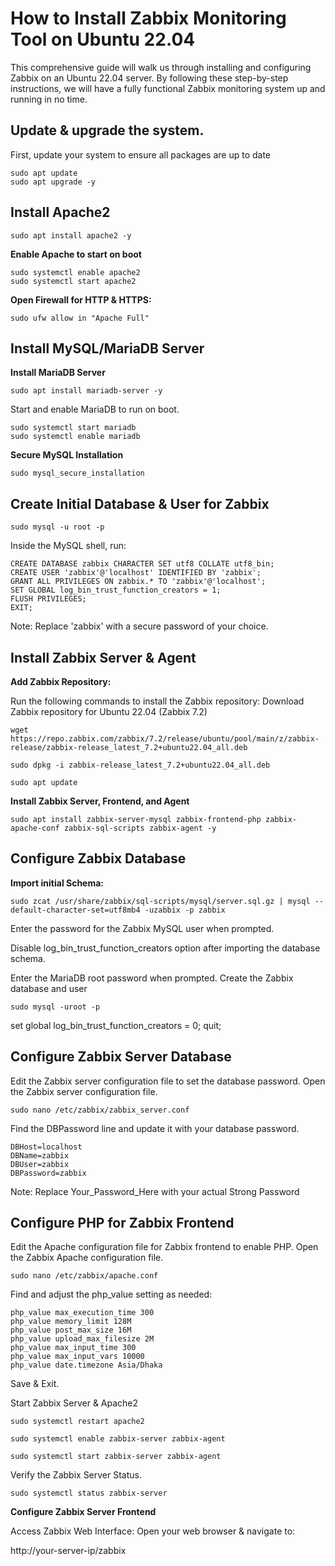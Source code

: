 

# How to Install Zabbix Monitoring Tool on Ubuntu 22.04

This comprehensive guide will walk us through installing and configuring Zabbix on an Ubuntu 22.04 server. By following these step-by-step instructions, we will have a fully functional  Zabbix monitoring system up and running in no time.


## Update & upgrade the system.

First, update your system to ensure all packages are up to date

    sudo apt update 
    sudo apt upgrade -y



## Install Apache2

    sudo apt install apache2 -y


**Enable Apache to start on boot**

    sudo systemctl enable apache2
    sudo systemctl start apache2

**Open Firewall for HTTP & HTTPS:**

    sudo ufw allow in "Apache Full"


## Install MySQL/MariaDB Server

**Install MariaDB Server**

    sudo apt install mariadb-server -y


Start and enable MariaDB to run on boot.

    sudo systemctl start mariadb
    sudo systemctl enable mariadb


**Secure MySQL Installation**

    sudo mysql_secure_installation


## Create Initial Database & User for Zabbix

    sudo mysql -u root -p

Inside the MySQL shell, run:

    CREATE DATABASE zabbix CHARACTER SET utf8 COLLATE utf8_bin;
    CREATE USER 'zabbix'@'localhost' IDENTIFIED BY 'zabbix';
    GRANT ALL PRIVILEGES ON zabbix.* TO 'zabbix'@'localhost';
    SET GLOBAL log_bin_trust_function_creators = 1;
    FLUSH PRIVILEGES;
    EXIT;

Note: Replace 'zabbix' with a secure password of your choice.
 

## Install Zabbix Server & Agent

**Add Zabbix Repository:**

Run the following commands to install the Zabbix repository: Download Zabbix repository for Ubuntu 22.04 (Zabbix 7.2)


    wget https://repo.zabbix.com/zabbix/7.2/release/ubuntu/pool/main/z/zabbix-release/zabbix-release_latest_7.2+ubuntu22.04_all.deb
    
    sudo dpkg -i zabbix-release_latest_7.2+ubuntu22.04_all.deb
    
    sudo apt update


**Install Zabbix Server, Frontend, and Agent**

    sudo apt install zabbix-server-mysql zabbix-frontend-php zabbix-apache-conf zabbix-sql-scripts zabbix-agent -y

## Configure Zabbix Database

**Import initial Schema:**

    sudo zcat /usr/share/zabbix/sql-scripts/mysql/server.sql.gz | mysql --default-character-set=utf8mb4 -uzabbix -p zabbix

Enter the password for the Zabbix MySQL user when prompted.


Disable log_bin_trust_function_creators option after importing the database schema.


Enter the MariaDB root password when prompted. Create the Zabbix database and user

    sudo mysql -uroot -p

set global log_bin_trust_function_creators = 0;
quit;



## Configure Zabbix Server Database

Edit the Zabbix server configuration file to set the database password. Open the Zabbix server configuration file.

    sudo nano /etc/zabbix/zabbix_server.conf


Find the DBPassword line and update it with your database password.

    DBHost=localhost
    DBName=zabbix
    DBUser=zabbix
    DBPassword=zabbix

Note: Replace Your_Password_Here with your actual Strong Password


## Configure PHP for Zabbix Frontend


Edit the Apache configuration file for Zabbix frontend to enable PHP. Open the Zabbix Apache configuration file.



    sudo nano /etc/zabbix/apache.conf


Find and adjust the php_value setting as needed:

    php_value max_execution_time 300
    php_value memory_limit 128M
    php_value post_max_size 16M
    php_value upload_max_filesize 2M
    php_value max_input_time 300
    php_value max_input_vars 10000
    php_value date.timezone Asia/Dhaka


Save & Exit.

Start Zabbix Server & Apache2
 

    sudo systemctl restart apache2
    
    sudo systemctl enable zabbix-server zabbix-agent
    
    sudo systemctl start zabbix-server zabbix-agent


Verify the Zabbix Server Status.

    sudo systemctl status zabbix-server


**Configure Zabbix Server Frontend**

Access Zabbix Web Interface: Open your web browser & navigate to:

http://your-server-ip/zabbix
